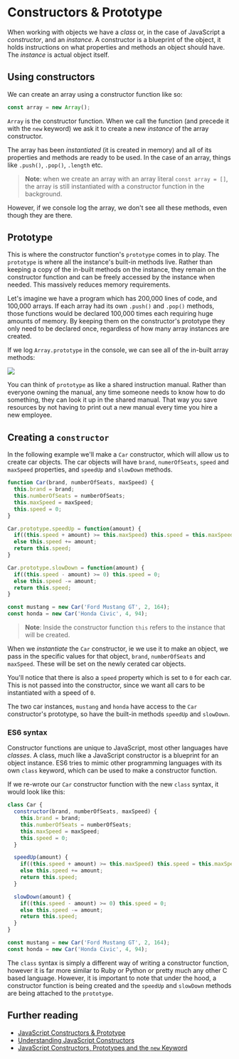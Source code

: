 # Constructors & Prototype

When working with objects we have a _class_ or, in the case of JavaScript a _constructor_, and an _instance_. A constructor is a blueprint of the object, it holds instructions on what properties and methods an object should have. The _instance_ is actual object itself.

## Using constructors

We can create an array using a constructor function like so:

```js
const array = new Array();
```

`Array` is the constructor function. When we call the function (and precede it with the `new` keyword) we ask it to create a new _instance_ of the array constructor.

The array has been _instantiated_ (it is created in memory) and all of its properties and methods are ready to be used. In the case of an array, things like `.push()`, `.pop()`, `.length` etc.

>**Note**: when we create an array with an array literal `const array = []`, the array is still instantiated with a constructor function in the background.

However, if we console log the array, we don't see all these methods, even though they are there.

## Prototype

This is where the constructor function's `prototype` comes in to play. The `prototype` is where all the instance's built-in methods live. Rather than keeping a copy of the in-built methods on the instance, they remain on the constructor function and can be freely accessed by the instance when needed. This massively reduces memory requirements.

Let's imagine we have a program which has 200,000 lines of code, and 100,000 arrays. If each array had its own `.push()` and `.pop()` methods, those functions would be declared 100,000 times each requiring huge amounts of memory. By keeping them on the constructor's prototype they only need to be declared once, regardless of how many array instances are created.

If we log `Array.prototype` in  the console, we can see all of the in-built array methods:

![](https://user-images.githubusercontent.com/3531085/35680151-611ebbd2-0751-11e8-8681-8f26f83c3cd5.png)

You can think of `prototype` as like a shared instruction manual. Rather than everyone owning the manual, any time someone needs to know how to do something, they can look it up in the shared manual. That way you save resources by not having to print out a new manual every time you hire a new employee.

## Creating a `constructor`

In the following example we'll make a `Car` constructor, which will allow us to create car objects. The car objects will have `brand`, `numerOfSeats`, `speed` and `maxSpeed` properties, and `speedUp` and `slowDown` methods.

```js
function Car(brand, numberOfSeats, maxSpeed) {
  this.brand = brand;
  this.numberOfSeats = numberOfSeats;
  this.maxSpeed = maxSpeed;
  this.speed = 0;
}

Car.prototype.speedUp = function(amount) {
  if((this.speed + amount) >= this.maxSpeed) this.speed = this.maxSpeed;
  else this.speed += amount;
  return this.speed;
}

Car.prototype.slowDown = function(amount) {
  if((this.speed - amount) >= 0) this.speed = 0;
  else this.speed -= amount;
  return this.speed;
}

const mustang = new Car('Ford Mustang GT', 2, 164);
const honda = new Car('Honda Civic', 4, 94);
```

>**Note**: Inside the constructor function `this` refers to the instance that will be created.

When we _instantiate_ the `Car` constructor, ie we use it to make an object, we pass in the specific values for that object, `brand`, `numberOfSeats` and `maxSpeed`. These will be set on the newly cerated car objects.

You'll notice that there is also a `speed` property which is set to `0` for each car. This is not passed into the constructor, since we want all cars to be instantiated with a speed of `0`.

The two car instances, `mustang` and `honda` have access to the `Car` constructor's prototype, so have the built-in methods `speedUp` and `slowDown`.

### ES6 syntax

Constructor functions are unique to JavaScript, most other languages have _classes_. A class, much like a JavaScript constructor is a blueprint for an object instance. ES6 tries to mimic other programming languages with its own `class` keyword, which can be used to make a constructor function.

If we re-wrote our `Car` constructor function with the new `class` syntax, it would look like this:

```js
class Car {
  constructor(brand, numberOfSeats, maxSpeed) {
    this.brand = brand;
    this.numberOfSeats = numberOfSeats;
    this.maxSpeed = maxSpeed;
    this.speed = 0;
  }

  speedUp(amount) {
    if((this.speed + amount) >= this.maxSpeed) this.speed = this.maxSpeed;
    else this.speed += amount;
    return this.speed;
  }

  slowDown(amount) {
    if((this.speed - amount) >= 0) this.speed = 0;
    else this.speed -= amount;
    return this.speed;
  }
}

const mustang = new Car('Ford Mustang GT', 2, 164);
const honda = new Car('Honda Civic', 4, 94);
```

The `class` syntax is simply a different way of writing a constructor function, however it is far more similar to Ruby or Python or pretty much any other C based language. However, it is important to note that under the hood, a constructor function is being created and the `speedUp` and `slowDown` methods are being attached to the `prototype`.

## Further reading

* [JavaScript Constructors & Prototype](http://tobyho.com/2010/11/22/javascript-constructors-and/)
* [Understanding JavaScript Constructors](https://css-tricks.com/understanding-javascript-constructors/)
* [JavaScript Constructors, Prototypes and the `new` Keyword](https://content.pivotal.io/blog/javascript-constructors-prototypes-and-the-new-keyword)
